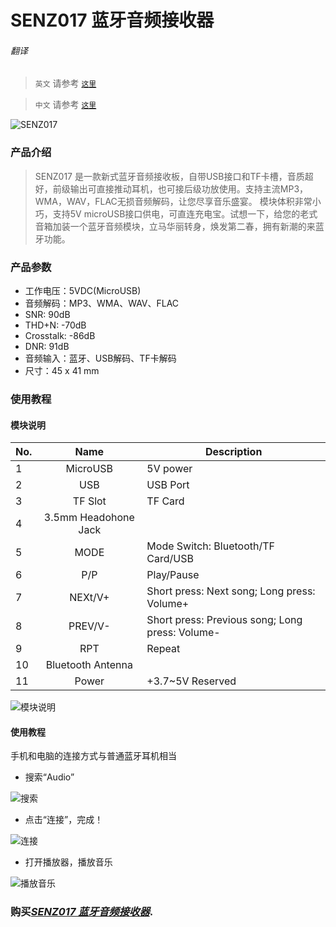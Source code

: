 # SENZ017 蓝牙音频接收器 

###### 翻译

> `英文` 请参考 [`这里`](https://github.com/njustcjj/SENZ017-Bluetooth-Audio-Receiver-Module/blob/master/README.md)

> `中文` 请参考 [`这里`](https://github.com/njustcjj/SENZ017-Bluetooth-Audio-Receiver-Module/blob/master/README_CN.md)

![](https://github.com/njustcjj/SENZ017-Bluetooth-Audio-Receiver-Module/blob/master/pic/SENZ017.jpg "SENZ017")
 

### 产品介绍

> SENZ017 是一款新式蓝牙音频接收板，自带USB接口和TF卡槽，音质超好，前级输出可直接推动耳机，也可接后级功放使用。支持主流MP3，WMA，WAV，FLAC无损音频解码，让您尽享音乐盛宴。
模块体积非常小巧，支持5V microUSB接口供电，可直连充电宝。试想一下，给您的老式音箱加装一个蓝牙音频模块，立马华丽转身，焕发第二春，拥有新潮的来蓝牙功能。


### 产品参数

- 工作电压：5VDC(MicroUSB)
- 音频解码：MP3、WMA、WAV、FLAC
- SNR: 90dB
- THD+N: -70dB
- Crosstalk: -86dB
- DNR: 91dB
- 音频输入：蓝牙、USB解码、TF卡解码
- 尺寸：45 x 41 mm

### 使用教程

#### 模块说明

|No.|Name|Description|
|-|:-:|-|
|1|MicroUSB|5V power|
|2|USB|USB Port|
|3|TF Slot|TF Card|
|4|3.5mm Headohone Jack||
|5|MODE|Mode Switch: Bluetooth/TF Card/USB|
|6|P/P|Play/Pause|
|7|NEXt/V+|Short press: Next song; Long press: Volume+|
|8|PREV/V-|Short press: Previous song; Long press: Volume-|
|9|RPT|Repeat|
|10|Bluetooth Antenna||
|11|Power|+3.7~5V Reserved|



![](https://github.com/njustcjj/SENZ017-Bluetooth-Audio-Receiver-Module/blob/master/pic/SENZ017_pin.jpg "模块说明") 


#### 使用教程

手机和电脑的连接方式与普通蓝牙耳机相当

- 搜索“Audio”

![](https://github.com/njustcjj/SENZ017-Bluetooth-Audio-Receiver-Module/blob/master/pic/SENZ017_Connect1.jpg "搜索") 

- 点击“连接”，完成！

![](https://github.com/njustcjj/SENZ017-Bluetooth-Audio-Receiver-Module/blob/master/pic/SENZ017_Connect2.jpg "连接") 

- 打开播放器，播放音乐

![](https://github.com/njustcjj/SENZ017-Bluetooth-Audio-Receiver-Module/blob/master/pic/SENZ017_Connect3.jpg "播放音乐") 



### 购买[*SENZ017 蓝牙音频接收器*](https://www.ebay.com/).